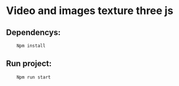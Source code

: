 # Video and images texture three js

## Dependencys:

        Npm install

## Run project:

        Npm run start
